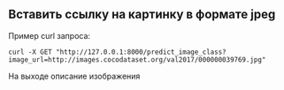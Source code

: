 ## Вставить ссылку на картинку в формате jpeg

Пример curl запроса:

```
curl -X GET "http://127.0.0.1:8000/predict_image_class?image_url=http://images.cocodataset.org/val2017/000000039769.jpg"
```

На выходе описание изображения
